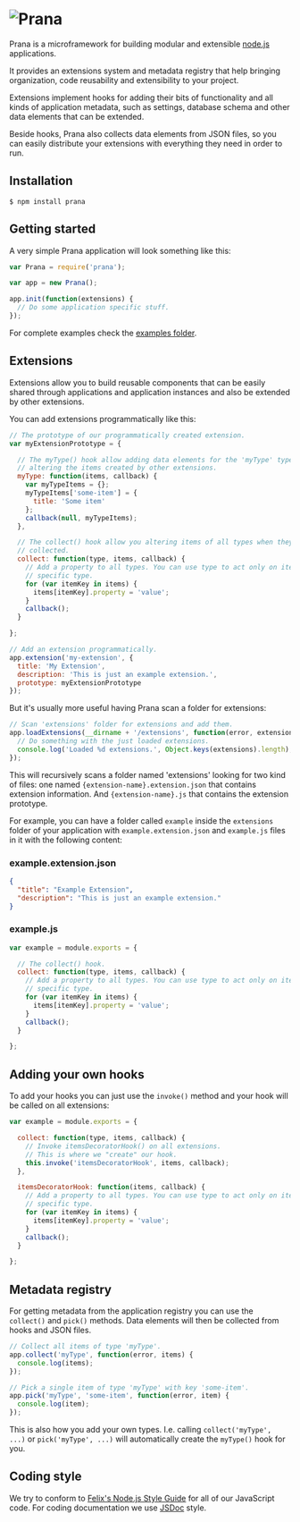 # ![Prana](http://pranajs.com/images/logo.png)

Prana is a microframework for building modular and extensible [node.js](http://nodejs.org) applications.

It provides an extensions system and metadata registry that help bringing organization, code reusability and extensibility to your project.

Extensions implement hooks for adding their bits of functionality and all kinds of application metadata, such as settings, database schema and other data elements that can be extended.

Beside hooks, Prana also collects data elements from JSON files, so you can easily distribute your extensions with everything they need in order to run.

## Installation

    $ npm install prana

## Getting started

A very simple Prana application will look something like this:


```js
var Prana = require('prana');

var app = new Prana();

app.init(function(extensions) {
  // Do some application specific stuff.
});
```

For complete examples check the [examples folder](https://github.com/recidive/prana/tree/master/examples).

## Extensions

Extensions allow you to build reusable components that can be easily shared through applications and application instances and also be extended by other extensions.

You can add extensions programmatically like this:

```js
// The prototype of our programmatically created extension.
var myExtensionPrototype = {

  // The myType() hook allow adding data elements for the 'myType' type and also
  // altering the items created by other extensions.
  myType: function(items, callback) {
    var myTypeItems = {};
    myTypeItems['some-item'] = {
      title: 'Some item'
    };
    callback(null, myTypeItems);
  },

  // The collect() hook allow you altering items of all types when they get
  // collected.
  collect: function(type, items, callback) {
    // Add a property to all types. You can use type to act only on items of a
    // specific type.
    for (var itemKey in items) {
      items[itemKey].property = 'value';
    }
    callback();
  }

};

// Add an extension programmatically.
app.extension('my-extension', {
  title: 'My Extension',
  description: 'This is just an example extension.',
  prototype: myExtensionPrototype
});
```

But it's usually more useful having Prana scan a folder for extensions:

```js
// Scan 'extensions' folder for extensions and add them.
app.loadExtensions(__dirname + '/extensions', function(error, extensions) {
  // Do something with the just loaded extensions.
  console.log('Loaded %d extensions.', Object.keys(extensions).length);
});
```

This will recursively scans a folder named 'extensions' looking for two kind of files: one named `{extension-name}.extension.json` that contains extension information. And `{extension-name}.js` that contains the extension prototype.

For example, you can have a folder called `example` inside the `extensions` folder of your application with `example.extension.json` and `example.js` files in it with the following content:

### example.extension.json

```json
{
  "title": "Example Extension",
  "description": "This is just an example extension."
}
```

### example.js

```js
var example = module.exports = {

  // The collect() hook.
  collect: function(type, items, callback) {
    // Add a property to all types. You can use type to act only on items of a
    // specific type.
    for (var itemKey in items) {
      items[itemKey].property = 'value';
    }
    callback();
  }

};
```

## Adding your own hooks

To add your hooks you can just use the `invoke()` method and your hook will be called on all extensions:

```js
var example = module.exports = {

  collect: function(type, items, callback) {
    // Invoke itemsDecoratorHook() on all extensions.
    // This is where we "create" our hook.
    this.invoke('itemsDecoratorHook', items, callback);
  },

  itemsDecoratorHook: function(items, callback) {
    // Add a property to all types. You can use type to act only on items of a
    // specific type.
    for (var itemKey in items) {
      items[itemKey].property = 'value';
    }
    callback();
  }

};
```

## Metadata registry

For getting metadata from the application registry you can use the `collect()` and `pick()` methods. Data elements will then be collected from hooks and JSON files.

```js
// Collect all items of type 'myType'.
app.collect('myType', function(error, items) {
  console.log(items);
});

// Pick a single item of type 'myType' with key 'some-item'.
app.pick('myType', 'some-item', function(error, item) {
  console.log(item);
});
```

This is also how you add your own types. I.e. calling `collect('myType', ...)` or `pick('myType', ...)` will automatically create the `myType()` hook for you.

## Coding style

We try to conform to [Felix's Node.js Style Guide](https://github.com/felixge/node-style-guide) for all of our JavaScript code. For coding documentation we use [JSDoc](http://usejsdoc.org/) style.
